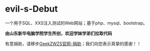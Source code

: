 # evil-s-Debut
一个用于SQL、XXS注入测试的Web网站；基于php、mysql、bootstrap。

**由山东新华电脑学院学生所创，欢迎学妹学弟们拉取代码**

有意捐助，请移步[GeekZWZS官网-捐助](https://geekzwzs.cn/static/JuanZhu.html)；我们向您表示真挚的感谢！！
